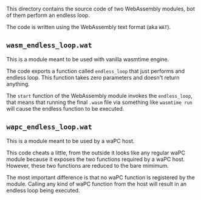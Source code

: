 This directory contains the source code of two WebAssembly modules, bot of them
perform an endless loop.

The code is written using the WebAssembly text format (aka `WAT`).

## `wasm_endless_loop.wat`

This is a module meant to be used with vanilla wasmtime engine.

The code exports a function called `endless_loop` that just performs
and endless loop.
This function takes zero parameters and doesn't return anything.

The `start` function of the WebAssembly module invokes the `endless_loop`, that
means that running the final `.wasm` file via something like `wasmtime run` will
cause the endless function to be executed.

## `wapc_endless_loop.wat`

This is a module meant to be used by a waPC host.

This code cheats a little, from the outside it looks like any regular waPC module
because it exposes the two functions required by a waPC host. However, these
two functions are reduced to the bare mimimum.

The most important difference is that no waPC function is registered by the
module. Calling any kind of waPC function from the host will result in an
endless loop being executed.

